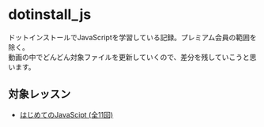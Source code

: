# dotinstall_js
ドットインストールでJavaScriptを学習している記録。プレミアム会員の範囲を除く。<br>
動画の中でどんどん対象ファイルを更新していくので、差分を残していこうと思います。

## 対象レッスン

- [はじめてのJavaScipt (全11回)](https://dotinstall.com/lessons/basic_javascript_v3)

